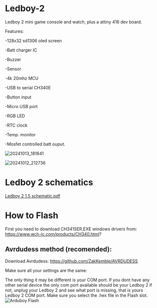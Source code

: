 # Ledboy-2
Ledboy 2 mini game console and watch, plus a attiny 416 dev board.

Features: 

-128x32 sd1306 oled screen

-Batt charger IC

-Buzzer

-Sensor

-4k 20mhz MCU

-USB to serial CH340E

-Button input

-Micro USB port

-RGB LED

-RTC clock

-Temp. monitor

-Mosfet controlled batt ouput.

![20241013_181641](https://github.com/user-attachments/assets/4d0b056c-7846-4fc5-b9b9-d17b08134ec4)

![20241012_212736](https://github.com/user-attachments/assets/9099f9ec-bdde-4ca3-9121-9837cd252f21)

# Ledboy 2 schematics 

[Ledboy 2 1.5 schematic.pdf](https://github.com/user-attachments/files/17515040/Ledboy.2.1.5.schematic.pdf)


# How to Flash

First you need to download CH341SER.EXE windows drivers from: https://www.wch-ic.com/products/CH340.html?

## Avrdudess method (recomended):

Download Avrdudess: https://github.com/ZakKemble/AVRDUDESS

Make sure all your settings are the same:

The only thing it may be different is your COM port.
If you dont have any other serial device the only com port available should be your Ledboy 2
if not, unplug your Ledboy 2 and see what port is missing, that is yours Ledboy 2 COM port.
Make sure you select the .hex file in the Flash slot.
![Arduboy Flash](https://github.com/user-attachments/assets/cc9d610f-1d70-485a-bf29-70e3a2a77b5b)
